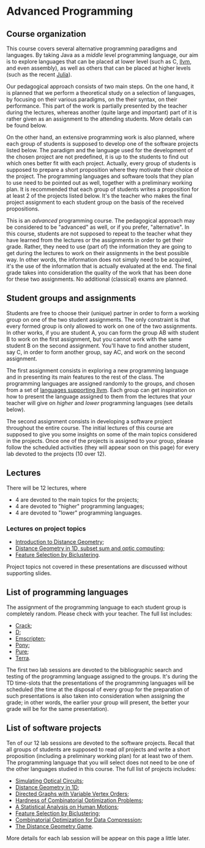 
# Advanced Programming

## Course organization

This course covers several alternative programming paradigms
and languages. By taking Java as a *middle* level programming 
language, our aim is to explore languages that can be placed 
at lower level (such as C, [llvm](https://llvm.org), and even 
assembly), as well as others that can be placed at higher levels 
(such as the recent [Julia](https://julialang.org/)).

Our pedagogical approach consists of two main steps. On the
one hand, it is planned that we perform a theoretical study 
on a selection of languages, by focusing on their various 
paradigms, on the their syntax, on their performance. This 
part of the work is partially presented by the teacher during 
the lectures, whereas another (quite large and important) part 
of it is rather given as an assignment to the attending students. 
More details can be found below.

On the other hand, an extensive programming work is also 
planned, where each group of students is supposed to develop 
one of the software projects listed below. The paradigm and the 
language used for the development of the chosen project are not 
predefined, it is up to the students to find out which ones better 
fit with each project. Actually, every group of students is 
supposed to prepare a short proposition where they motivate their
choice of the project. The programming languages and software tools 
that they plan to use need to be pointed out as well, together with
a preliminary working plan. It is recommended that each group of 
students writes a proposition for at least 2 of the projects listed
below. It's the teacher who makes the final project assignment to 
each student group on the basis of the received propositions.

This is an *advanced* programming course. The pedagogical
approach may be considered to be "advanced" as well, or if
you prefer, "alternative". In this course, students are not
supposed to repeat to the teacher what they have learned from
the lectures or the assignments in order to get their grade.
Rather, they need to use (part of) the information they are
going to get during the lectures to work on their assignments
in the best possible way. In other words, the information does
not simply need to be acquired, it's the use of the information 
that is actually evaluated at the end. The final grade takes into 
consideration the quality of the work that has been done for 
these two assignments. No additional (classical) exams are 
planned.

## Student groups and assignments

Students are free to choose their (unique) partner in order 
to form a working group on one of the two student assignments.
The only constraint is that every formed group is only allowed
to  work on one of the two assignments. In other works, if you 
are student A, you can form the group AB with student B to work 
on the first assignment, but you cannot work with the same 
student B on the second assignment. You'll have to find 
another student, say C, in order to form another group, 
say AC, and work on the second assignment.

The first assignment consists in exploring a new programming
language and in presenting its main features to the rest
of the class. The programming languages are assigned 
randomly to the groups, and chosen from a set of 
[languages supporting llvm](https://llvm.org/ProjectsWithLLVM/).
Each group can get inspiration on how to present the language 
assigned to them from the lectures that your teacher will give 
on *higher* and *lower* programming languages (see details below).

The second assignment consists in developing a software
project throughout the entire course. The initial lectures
of this course are supposed to give you some insights on
some of the main topics considered in the projects. Once
one of the projects is assigned to your group, please 
follow the scheduled activities (they will appear soon
on this page) for every lab devoted to the projects (10 
over 12).

## Lectures 

There will be 12 lectures, where

- 4 are devoted to the main topics for the projects;
- 4 are devoted to "higher" programming languages;
- 4 are devoted to "lower" programming languages.

### Lectures on project topics

- [Introduction to Distance Geometry](https://www.antoniomucherino.it/download/slides/DistanceGeometryIntroSlides.pdf);
- [Distance Geometry in 1D, subset sum and optic computing](https://www.antoniomucherino.it/download/slides/DistanceGeometry1D.pdf);
- [Feature Selection by Biclustering](https://www.antoniomucherino.it/download/slides/Valparaiso-charla2011.pdf).

Project topics not covered in these presentations are discussed
without supporting slides. 

## List of programming languages

The assignment of the programming language to each
student group is completely random. Please check with
your teacher. The full list includes:

- [Crack](https://crack-lang.org/);
- [D](https://dlang.org/);
- [Emscripten](https://emscripten.org/);
- [Pony](https://www.ponylang.io/);
- [Pure](https://agraef.github.io/pure-lang/);
- [Terra](https://terralang.org/).

The first two lab sessions are devoted to the bibliographic 
search and testing of the programming language assigned to the
groups. It's during the TD time-slots that the presentations of
the programming languages will be scheduled (the time at the
disposal of every group for the preparation of such presentations 
is also taken into consideration when assigning the grade; in 
other words, the earlier your group will present, the better your
grade will be for the same presentation).

## List of software projects

Ten of our 12 lab sessions are devoted to the software projects.
Recall that all groups of students are supposed to read *all* projects 
and write a short proposition (including a preliminary working plan) 
for at least two of them. The programming language that you will select
does not need to be one of the other languages studied in this course.
The full list of projects includes:

- [Simulating Optical Circuits](https://www.antoniomucherino.it/download/PA/project1-optics.pdf);
- [Distance Geometry in 1D](https://www.antoniomucherino.it/download/PA/project2-dgp1.pdf);
- [Directed Graphs with Variable Vertex Orders](https://www.antoniomucherino.it/download/PA/project3-graph.pdf);
- [Hardness of Combinatorial Optimization Problems](https://www.antoniomucherino.it/download/PA/project4-hardness.pdf);
- [A Statistical Analysis on Human Motions](https://www.antoniomucherino.it/download/PA/project5-analysis.pdf);
- [Feature Selection by Biclustering](https://www.antoniomucherino.it/download/PA/project6-biclustering.pdf);
- [Combinatorial Optimization for Data Compression](https://www.antoniomucherino.it/download/PA/project7-compression.pdf);
- [The Distance Geometry Game](https://www.antoniomucherino.it/download/PA/project8-game.pdf).

More details for each lab session will be appear on this page a 
little later.
